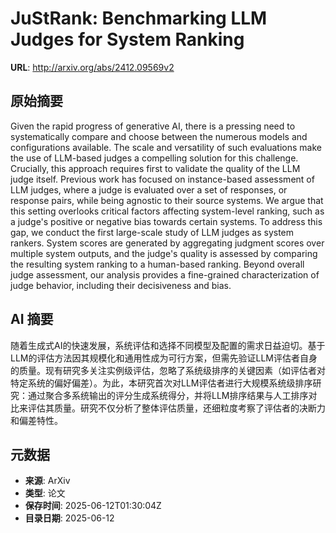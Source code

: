 # JuStRank: Benchmarking LLM Judges for System Ranking

**URL**: http://arxiv.org/abs/2412.09569v2

## 原始摘要

Given the rapid progress of generative AI, there is a pressing need to
systematically compare and choose between the numerous models and
configurations available. The scale and versatility of such evaluations make
the use of LLM-based judges a compelling solution for this challenge.
Crucially, this approach requires first to validate the quality of the LLM
judge itself. Previous work has focused on instance-based assessment of LLM
judges, where a judge is evaluated over a set of responses, or response pairs,
while being agnostic to their source systems. We argue that this setting
overlooks critical factors affecting system-level ranking, such as a judge's
positive or negative bias towards certain systems. To address this gap, we
conduct the first large-scale study of LLM judges as system rankers. System
scores are generated by aggregating judgment scores over multiple system
outputs, and the judge's quality is assessed by comparing the resulting system
ranking to a human-based ranking. Beyond overall judge assessment, our analysis
provides a fine-grained characterization of judge behavior, including their
decisiveness and bias.


## AI 摘要

随着生成式AI的快速发展，系统评估和选择不同模型及配置的需求日益迫切。基于LLM的评估方法因其规模化和通用性成为可行方案，但需先验证LLM评估者自身的质量。现有研究多关注实例级评估，忽略了系统级排序的关键因素（如评估者对特定系统的偏好偏差）。为此，本研究首次对LLM评估者进行大规模系统级排序研究：通过聚合多系统输出的评分生成系统得分，并将LLM排序结果与人工排序对比来评估其质量。研究不仅分析了整体评估质量，还细粒度考察了评估者的决断力和偏差特性。

## 元数据

- **来源**: ArXiv
- **类型**: 论文
- **保存时间**: 2025-06-12T01:30:04Z
- **目录日期**: 2025-06-12
